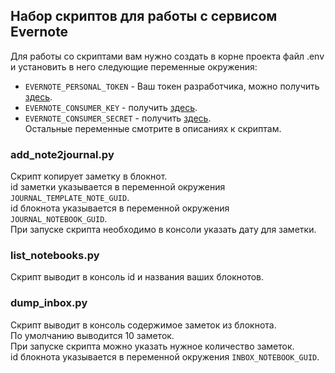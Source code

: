 ## Набор скриптов для работы с сервисом Evernote

Для работы со скриптами вам нужно создать в корне проекта файл .env и установить в него следующие 
переменные окружения:  
* `EVERNOTE_PERSONAL_TOKEN` - Ваш токен разработчика, можно получить
[здесь](https://sandbox.evernote.com/api/DeveloperToken.action).  
* `EVERNOTE_CONSUMER_KEY` - получить 
[здесь](https://dev.evernote.com/key.php#). 
* `EVERNOTE_CONSUMER_SECRET` - получить 
[здесь](https://dev.evernote.com/key.php#).  
Остальные переменные смотрите в описаниях к скриптам.  

### add_note2journal.py
Скрипт копирует заметку в блокнот.  
id заметки указывается в переменной окружения `JOURNAL_TEMPLATE_NOTE_GUID`.  
id блокнота указывается в переменной окружения `JOURNAL_NOTEBOOK_GUID`.  
При запуске скрипта необходимо в консоли указать дату для заметки.  

### list_notebooks.py
Скрипт выводит в консоль id и названия ваших блокнотов.  

### dump_inbox.py
Скрипт выводит в консоль содержимое заметок из блокнота.  
По умолчанию выводится 10 заметок.  
При запуске скрипта можно указать нужное количество заметок.  
id блокнота указывается в переменной окружения `INBOX_NOTEBOOK_GUID`.
